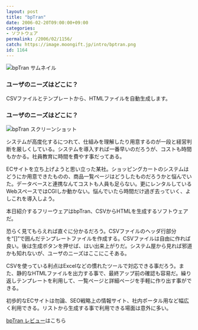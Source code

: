 ```yaml
---
layout: post
title: "bpTran"
date: 2006-02-20T09:00:00+09:00
categories:
- ソフトウェア
permalink: /2006/02/1156/
catch: https://image.moongift.jp/intro/bptran.png
id: 1164
---
```

 ![bpTran サムネイル](https://image.moongift.jp/intro/bptran.t.png "bpTran サムネイル")
  

### ユーザのニーズはどこに？
  
CSVファイルとテンプレートから、HTMLファイルを自動生成します。  
<!--more-->  

### ユーザのニーズはどこに？
  

![bpTran スクリーンショット](https://image.moongift.jp/intro/bptran.png "bpTran スクリーンショット")

  

システムが高度化するにつれて、仕組みを理解したり用意するのが一段と経営判断を厳しくしている。システムを導入すれば一番早いのだろうが、コストも時間もかかる。社員教育に時間を費やす事だってある。

  

ECサイトを立ち上げようと思い立った某社。ショッピングカートのシステムはどうにか用意できたものの、商品一覧ページはどうしたものだろうかと悩んでいた。データベースと連携なんてコストも人員も足らない。更にレンタルしているWebスペースではCGIしか動かない。悩んでいたら時間だけ過ぎ去っていく、よしこれを導入しよう。

  

本日紹介するフリーウェアはbpTran、CSVからHTMLを生成するソフトウェアだ。

  

恐らく見てもらえれば直ぐに分かるだろう。CSVファイルのヘッダ行部分を“[]”で囲んだテンプレートファイルを作成する。CSVファイルは自由に作れば良い。後は生成ボタンを押せば、はい出来上がりだ。システム屋から見れば邪道かも知れないが、ユーザのニーズはここにこそある。

  

CSVを使っている利点はExcelなどの慣れたツールで対応できる事だろう。また、静的なHTMLファイルを出力する事で、最終アップ前の確認も容易だ。繰り返しテンプレートを利用して、一覧ページと詳細ページを手軽に作り出す事ができる。

  

初歩的なECサイトは勿論、SEO戦略上の情報サイト、社内ポータル用など幅広く利用できる。リストから生成する事で利用できる場面は意外に多い。

  

[bpTran レビュー](http://fw.moongift.jp/review/i-1170.html)はこちら

